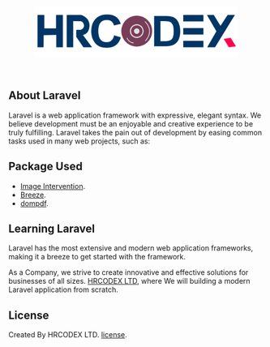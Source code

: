<p align="center"><a href="https://hrcodex.com/" target="_blank"><img src="public/backend/assets/images/hrcodex/hrcodex_logo.png" width="400" alt="Laravel Logo"></a></p>

<br/>

## About Laravel

Laravel is a web application framework with expressive, elegant syntax. We believe development must be an enjoyable and creative experience to be truly fulfilling. Laravel takes the pain out of development by easing common tasks used in many web projects, such as:

<!-- Oackage Used in this Project Name&Link -->

## Package Used

-   [Image Intervention](https://image.intervention.io/v3).
-   [Breeze](https://laravel.com/docs/11.x/starter-kits).
-   [dompdf](https://github.com/barryvdh/laravel-dompdf).
<!-- Notes  -->

## Learning Laravel

Laravel has the most extensive and modern web application frameworks, making it a breeze to get started with the framework.

As a Company, we strive to create innovative and effective solutions for businesses of all sizes. [HRCODEX LTD](https://hrcodex.com/), where We will building a modern Laravel application from scratch.

## License

Created By HRCODEX LTD. [license](https://hrcodex.com/).
